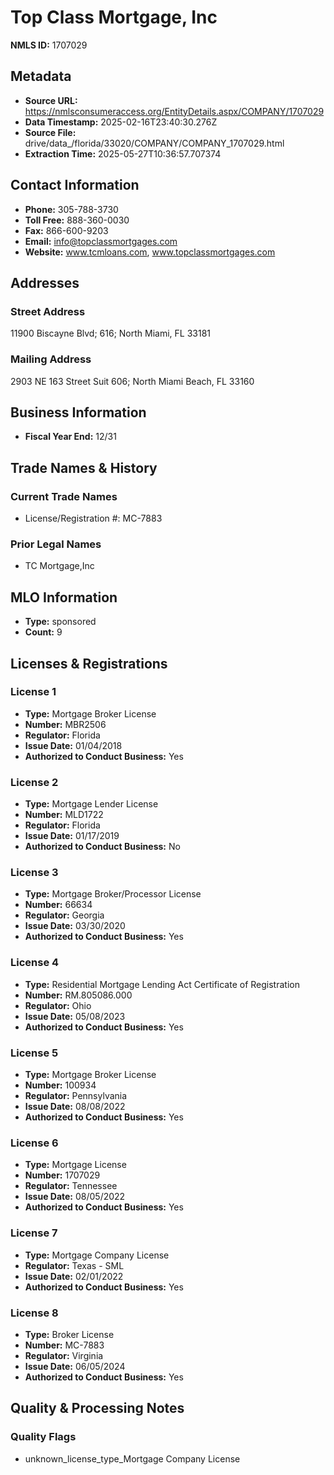 # Top Class Mortgage, Inc

**NMLS ID:** 1707029

## Metadata
- **Source URL:** https://nmlsconsumeraccess.org/EntityDetails.aspx/COMPANY/1707029
- **Data Timestamp:** 2025-02-16T23:40:30.276Z
- **Source File:** drive/data_/florida/33020/COMPANY/COMPANY_1707029.html
- **Extraction Time:** 2025-05-27T10:36:57.707374

## Contact Information
- **Phone:** 305-788-3730
- **Toll Free:** 888-360-0030
- **Fax:** 866-600-9203
- **Email:** info@topclassmortgages.com
- **Website:** www.tcmloans.com, www.topclassmortgages.com

## Addresses
### Street Address
11900 Biscayne Blvd; 616; North Miami, FL 33181

### Mailing Address
2903 NE 163 Street Suit 606; North Miami Beach, FL 33160

## Business Information
- **Fiscal Year End:** 12/31

## Trade Names & History
### Current Trade Names
- License/Registration #: MC-7883

### Prior Legal Names
- TC Mortgage,Inc

## MLO Information
- **Type:** sponsored
- **Count:** 9

## Licenses & Registrations

### License 1
- **Type:** Mortgage Broker License
- **Number:** MBR2506
- **Regulator:** Florida
- **Issue Date:** 01/04/2018
- **Authorized to Conduct Business:** Yes

### License 2
- **Type:** Mortgage Lender License
- **Number:** MLD1722
- **Regulator:** Florida
- **Issue Date:** 01/17/2019
- **Authorized to Conduct Business:** No

### License 3
- **Type:** Mortgage Broker/Processor License
- **Number:** 66634
- **Regulator:** Georgia
- **Issue Date:** 03/30/2020
- **Authorized to Conduct Business:** Yes

### License 4
- **Type:** Residential Mortgage Lending Act Certificate of Registration
- **Number:** RM.805086.000
- **Regulator:** Ohio
- **Issue Date:** 05/08/2023
- **Authorized to Conduct Business:** Yes

### License 5
- **Type:** Mortgage Broker License
- **Number:** 100934
- **Regulator:** Pennsylvania
- **Issue Date:** 08/08/2022
- **Authorized to Conduct Business:** Yes

### License 6
- **Type:** Mortgage License
- **Number:** 1707029
- **Regulator:** Tennessee
- **Issue Date:** 08/05/2022
- **Authorized to Conduct Business:** Yes

### License 7
- **Type:** Mortgage Company License
- **Regulator:** Texas - SML
- **Issue Date:** 02/01/2022
- **Authorized to Conduct Business:** Yes

### License 8
- **Type:** Broker License
- **Number:** MC-7883
- **Regulator:** Virginia
- **Issue Date:** 06/05/2024
- **Authorized to Conduct Business:** Yes

## Quality & Processing Notes
### Quality Flags
- unknown_license_type_Mortgage Company License
